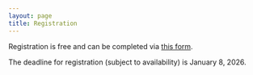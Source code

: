```yaml
---
layout: page
title: Registration
---
```

Registration is free and can be completed via [this form](https://docs.google.com/forms/d/e/1FAIpQLSfy9Ms3Lvb_UnB-eAdtpm4Ax5WOCXGROwO_8B43q_NMLz5Yxg/viewform?usp=header). 

The deadline for registration (subject to availability) is January 8, 2026.












